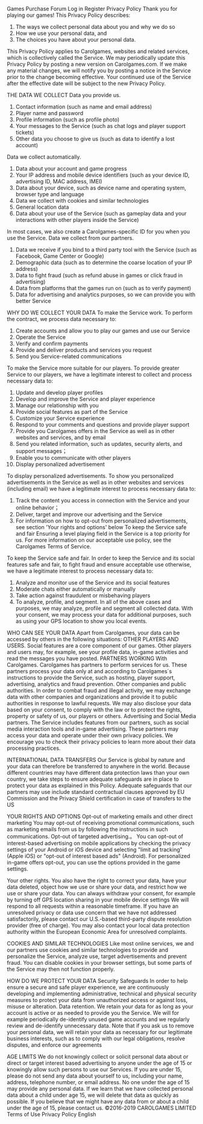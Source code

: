 Games
Purchase
Forum
Log in Register
Privacy Policy
Thank you for playing our games! This Privacy Policy describes:
1. The ways we collect personal data about you and why we do so
2. How we use your personal data, and
3. The choices you have about your personal data.

This Privacy Policy applies to Carolgames, websites and related services, which is collectively called the Service. We may periodically update this Privacy Policy by posting a new version on Carolgames.com. If we make any material changes, we will notify you by posting a notice in the Service prior to the change becoming effective. Your continued use of the Service after the effective date will be subject to the new Privacy Policy.

THE DATA WE COLLECT
Data you provide us.
1. Contact information (such as name and email address)
2. Player name and password
3. Profile information (such as profile photo)
4. Your messages to the Service (such as chat logs and player support tickets)
5. Other data you choose to give us (such as data to identify a lost account)

Data we collect automatically.
1. Data about your account and game progress
2. Your IP address and mobile device identifiers (such as your device ID, advertising ID, MAC address, IMEI)
3. Data about your device, such as device name and operating system, browser type and language
4. Data we collect with cookies and similar technologies
5. General location data
6. Data about your use of the Service (such as gameplay data and your interactions with other players inside the Service)

In most cases, we also create a Carolgames-specific ID for you when you use the Service.
Data we collect from our partners.
1. Data we receive if you bind to a third party tool with the Service (such as Facebook, Game Center or Google)
2. Demographic data (such as to determine the coarse location of your IP address)
3. Data to fight fraud (such as refund abuse in games or click fraud in advertising)
4. Data from platforms that the games run on (such as to verify payment)
5. Data for advertising and analytics purposes, so we can provide you with better Service

WHY DO WE COLLECT YOUR DATA
To make the Service work.
To perform the contract, we process data necessary to:
1. Create accounts and allow you to play our games and use our Service
2. Operate the Service
3. Verify and confirm payments
4. Provide and deliver products and services you request
5. Send you Service-related communications

To make the Service more suitable for our players.
To provide greater Service to our players, we have a legitimate interest to collect and process necessary data to:
1. Update and develop player profiles
2. Develop and improve the Service and player experience
3. Manage our relationship with you
4. Provide social features as part of the Service
5. Customize your Service experience
6. Respond to your comments and questions and provide player support
7. Provide you Carolgames offers in the Service as well as in other websites and services, and by email
8. Send you related information, such as updates, security alerts, and support messages；
9. Enable you to communicate with other players
10. Display personalized advertisement

To display personalized advertisements.
To show you personalized advertisements in the Service as well as in other websites and services (including email) we have a legitimate interest to process necessary data to:
1. Track the content you access in connection with the Service and your online behavior；
2. Deliver, target and improve our advertising and the Service
3. For information on how to opt-out from personalized advertisements, see section 'Your rights and options' below
To keep the Service safe and fair Ensuring a level playing field in the Service is a top priority for us. For more information on our acceptable use policy, see the Carolgames Terms of Service.

To keep the Service safe and fair.
In order to keep the Service and its social features safe and fair, to fight fraud and ensure acceptable use otherwise, we have a legitimate interest to process necessary data to:
1. Analyze and monitor use of the Service and its social features
2. Moderate chats either automatically or manually
3. Take action against fraudulent or misbehaving players
4. To analyze, profile, and segment.
In all of the above cases and purposes, we may analyze, profile and segment all collected data.
With your consent, we may process your data for additional purposes, such as using your GPS location to show you local events.

WHO CAN SEE YOUR DATA
Apart from Carolgames, your data can be accessed by others in the following situations:
OTHER PLAYERS AND USERS.
Social features are a core component of our games. Other players and users may, for example, see your profile data, in-game activities and read the messages you have posted.
PARTNERS WORKING With Carolgames.
Carolgames has partners to perform services for us. These partners process your data only at and according to Carolgames´s instructions to provide the Service, such as hosting, player support, advertising, analytics and fraud prevention.
Other companies and public authorities.
In order to combat fraud and illegal activity, we may exchange data with other companies and organizations and provide it to public authorities in response to lawful requests.
We may also disclose your data based on your consent, to comply with the law or to protect the rights, property or safety of us, our players or others.
Advertising and Social Media partners.
The Service includes features from our partners, such as social media interaction tools and in-game advertising. These partners may access your data and operate under their own privacy policies. We encourage you to check their privacy policies to learn more about their data processing practices.

INTERNATIONAL DATA TRANSFERS
Our Service is global by nature and your data can therefore be transferred to anywhere in the world. Because different countries may have different data protection laws than your own country, we take steps to ensure adequate safeguards are in place to protect your data as explained in this Policy. Adequate safeguards that our partners may use include standard contractual clauses approved by EU Commission and the Privacy Shield certification in case of transfers to the US

YOUR RIGHTS AND OPTIONS
Opt-out of marketing emails and other direct marketing
You may opt-out of receiving promotional communications, such as marketing emails from us by following the instructions in such communications.
Opt-out of targeted advertising.。
You can opt-out of interest-based advertising on mobile applications by checking the privacy settings of your Android or iOS device and selecting "limit ad tracking" (Apple iOS) or "opt-out of interest based ads" (Android).
For personalized in-game offers opt-out, you can use the options provided in the game settings.

Your other rights.
You also have the right to correct your data, have your data deleted, object how we use or share your data, and restrict how we use or share your data. You can always withdraw your consent, for example by turning off GPS location sharing in your mobile device settings
We will respond to all requests within a reasonable timeframe. If you have an unresolved privacy or data use concern that we have not addressed satisfactorily, please contact our U.S.-based third-party dispute resolution provider (free of charge). You may also contact your local data protection authority within the European Economic Area for unresolved complaints.

COOKIES AND SIMILAR TECHNOLOGIES
Like most online services, we and our partners use cookies and similar technologies to provide and personalize the Service, analyze use, target advertisements and prevent fraud. You can disable cookies in your browser settings, but some parts of the Service may then not function properly.

HOW DO WE PROTECT YOUR DATA
Security Safeguards
In order to help ensure a secure and safe player experience, we are continuously developing and implementing administrative, technical and physical security measures to protect your data from unauthorized access or against loss, misuse or alteration.
Data retention.
We retain your data for as long as your account is active or as needed to provide you the Service. We will for example periodically de-identify unused game accounts and we regularly review and de-identify unnecessary data.
Note that if you ask us to remove your personal data, we will retain your data as necessary for our legitimate business interests, such as to comply with our legal obligations, resolve disputes, and enforce our agreements

AGE LIMITS
We do not knowingly collect or solicit personal data about or direct or target interest based advertising to anyone under the age of 15 or knowingly allow such persons to use our Services. If you are under 15, please do not send any data about yourself to us, including your name, address, telephone number, or email address. No one under the age of 15 may provide any personal data. If we learn that we have collected personal data about a child under age 15, we will delete that data as quickly as possible. If you believe that we might have any data from or about a child under the age of 15, please contact us.
©2016-2019 CAROLGAMES LIMITED Terms of Use Privacy Policy
English
